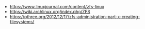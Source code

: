 ##

* https://www.linuxjournal.com/content/zfs-linux
* https://wiki.archlinux.org/index.php/ZFS
* https://pthree.org/2012/12/17/zfs-administration-part-x-creating-filesystems/
